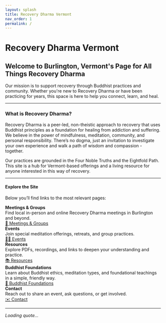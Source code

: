 ```yaml
---
layout: splash
title: Recovery Dharma Vermont
nav_order: 1
permalink: /
---
```

# Recovery Dharma Vermont
<h2 class="subtitle">Welcome to Burlington, Vermont's Page for All Things Recovery Dharma</h2>

Our mission is to support recovery through Buddhist practices and community. Whether you're new to Recovery Dharma or have been practicing for years, this space is here to help you connect, learn, and heal.

<hr class="zen-divider">

### What is Recovery Dharma?

Recovery Dharma is a peer-led, non-theistic approach to recovery that uses Buddhist principles as a foundation for healing from addiction and suffering. We believe in the power of mindfulness, meditation, community, and personal responsibility. There’s no dogma, just an invitation to investigate your own experience and walk a path of wisdom and compassion - together.

Our practices are grounded in the Four Noble Truths and the Eightfold Path. This site is a hub for Vermont-based offerings and a living resource for anyone interested in this way of recovery.

<hr class="zen-divider">

#### Explore the Site

Below you’ll find links to the most relevant pages:


<div class="zen-link-list">
  <div class="zen-link-row">
    <div class="zen-link-text">
      <strong>Meetings & Groups</strong><br>
      Find local in-person and online Recovery Dharma meetings in Burlington and beyond.
    </div>
    <a href="{{ site.baseurl }}/meetings/" class="zen-nav-button">🪷 Meetings & Groups</a>
  </div>
  <div class="zen-link-row">
    <div class="zen-link-text">
      <strong>Events</strong><br>
      Join special meditation offerings, retreats, and group practices.
    </div>
    <a href="{{ site.baseurl }}/events/" class="zen-nav-button">🧘‍♂️ Events</a>
  </div>
  <div class="zen-link-row">
    <div class="zen-link-text">
      <strong>Resources</strong><br>
      Explore PDFs, recordings, and links to deepen your understanding and practice.
    </div>
    <a href="{{ site.baseurl }}/resources/" class="zen-nav-button">📚 Resources</a>
  </div>
  <div class="zen-link-row">
    <div class="zen-link-text">
      <strong>Buddhist Foundations</strong><br>
      Learn about Buddhist ethics, meditation types, and foundational teachings in a simple, friendly way.
    </div>
    <a href="{{ site.baseurl }}/buddhist-foundations/" class="zen-nav-button">🌱 Buddhist Foundations</a>
  </div>
  <div class="zen-link-row">
    <div class="zen-link-text">
      <strong>Contact</strong><br>
      Reach out to share an event, ask questions, or get involved.
    </div>
    <a href="{{ site.baseurl }}/contact/" class="zen-nav-button">✉️ Contact</a>
  </div>
</div>

<hr class="zen-divider">

<div id="rd-quote-box" class="buddhist-quote">
  <em>Loading quote...</em>
</div>
<script src="{{ '/assets/js/rd-quotes.js' | relative_url }}"></script>